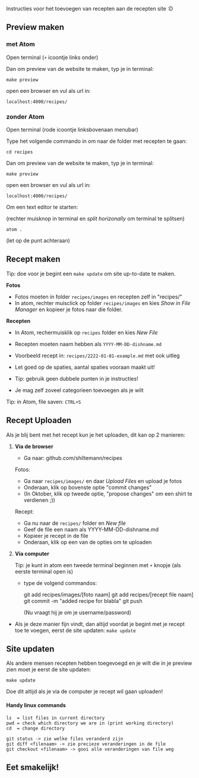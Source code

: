 Instructies voor het toevoegen van recepten aan de recepten site :D

## Preview maken

### met Atom
Open terminal (`+` icoontje links onder)

Dan om preview van de website te maken, typ je in terminal:

```
make preview
```

open een browser en vul als url in:

```
localhost:4000/recipes/
```

### zonder Atom

Open terminal (rode icoontje linksbovenaan menubar)

Type het volgende commando in om naar de folder met recepten te gaan:

```
cd recipes
```

Dan om preview van de website te maken, typ je in terminal:

```
make preview
```

open een browser en vul als url in:

```
localhost:4000/recipes/
```


Om een text editor te starten:

(rechter muisknop in terminal en *split horizonally* om terminal te splitsen)

```
atom .
```
(let op de punt achteraan)



## Recept maken

Tip: doe voor je begint een `make update` om site up-to-date te maken.

**Fotos**
- Fotos moeten in folder `recipes/images` en recepten zelf in "recipes/"
- In atom, rechter muisclick op folder `recipes/images` en kies
  *Show in File Manager* en kopieer je fotos naar die folder.

**Recepten**
- In Atom, rechermuisklik op `recipes` folder en kies *New File*
- Recepten moeten naam hebben als `YYYY-MM-DD-dishname.md`

- Voorbeeld recept in: `recipes/2222-01-01-example.md` met ook uitleg
- Let goed op de spaties, aantal spaties vooraan maakt uit!
- Tip: gebruik geen dubbele punten in je instructies!
- Je mag zelf zoveel categorieen toevoegen als je wilt

Tip: in Atom, file saven: `CTRL+S`


## Recept Uploaden

Als je blij bent met het recept kun je het uploaden, dit kan op 2 manieren:

1. **Via de browser**

   - Ga naar: github.com/shiltemann/recipes

   Fotos:
   - Ga naar `recipes/images/` en daar *Upload Files* en upload je fotos
   - Onderaan, klik op bovenste optie "commit changes"
   - (In Oktober, klik op tweede optie, "propose changes" om een shirt te
     verdienen ;))

   Recept:
   - Ga nu naar de `recipes/` folder en *New file*
   - Geef de file een naam als YYYY-MM-DD-dishname.md
   - Kopieer je recept in de file
   - Onderaan, klik op een van de opties om te uploaden


2. **Via computer**

   Tip: je kunt in atom een tweede terminal beginnen met `+` knopje (als eerste terminal open is)

   - type de volgend commandos:

     git add recipes/images/[foto naam]
     git add recipes/[recept file naam]
     git commit -m "added recipe for blabla"
     git push

     (Nu vraagt hij je om je username/password)

  - Als je deze manier fijn vindt, dan altijd voordat je begint met je     recept toe te voegen, eerst de site updaten: `make update`


## Site updaten

Als andere mensen recepten hebben toegevoegd en je wilt die in je preview zien moet je eerst de site updaten:

```
make update
```

Doe dit altijd als je via de computer je recept wil gaan uploaden!

#### Handy linux commands

```
ls  = list files in current directory
pwd = check which directory we are in (print working directory)
cd  = change directory

git status -> zie welke files veranderd zijn
git diff <filenaam> -> zie precieze veranderingen in de file
git checkout <filenaam> -> gooi alle veranderingen van file weg
```

## Eet smakelijk!
